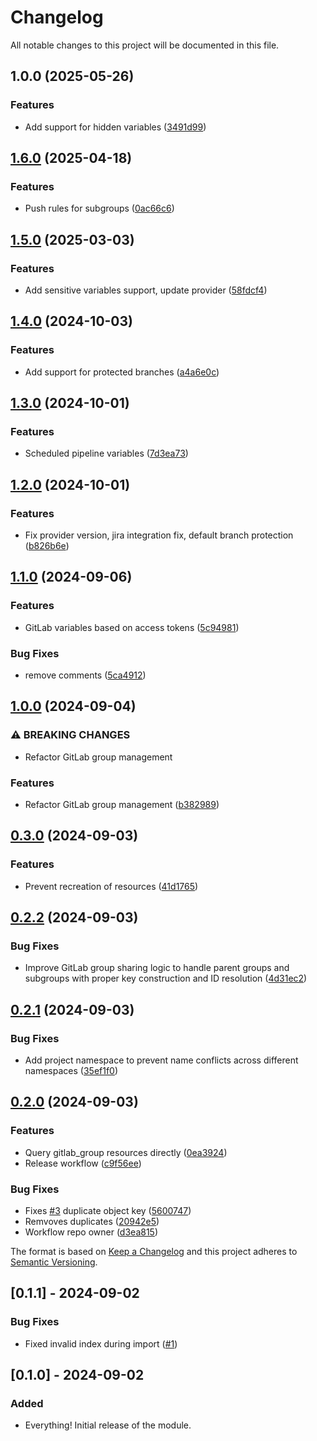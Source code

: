 # Changelog

All notable changes to this project will be documented in this file.

## 1.0.0 (2025-05-26)


### Features

* Add support for hidden variables ([3491d99](https://github.com/Perun-Engineering/terraform-gitlab/commit/3491d99f9eda691864317f0d3449c702a5cfb6ed))

## [1.6.0](https://github.com/opsworks-co/terraform-gitlab/compare/v1.5.0...v1.6.0) (2025-04-18)


### Features

* Push rules for subgroups ([0ac66c6](https://github.com/opsworks-co/terraform-gitlab/commit/0ac66c6bcf5c62b5be05611d63dab0ef5501b935))

## [1.5.0](https://github.com/opsworks-co/terraform-gitlab/compare/v1.4.0...v1.5.0) (2025-03-03)


### Features

* Add sensitive variables support, update provider ([58fdcf4](https://github.com/opsworks-co/terraform-gitlab/commit/58fdcf405e4ee1cdf9a91788b5f32e22305d7196))

## [1.4.0](https://github.com/opsworks-co/terraform-gitlab/compare/v1.3.0...v1.4.0) (2024-10-03)


### Features

* Add support for protected branches ([a4a6e0c](https://github.com/opsworks-co/terraform-gitlab/commit/a4a6e0c4ee4cfed8bb09f7111abb606f2fd0de96))

## [1.3.0](https://github.com/opsworks-co/terraform-gitlab/compare/v1.2.0...v1.3.0) (2024-10-01)


### Features

* Scheduled pipeline variables ([7d3ea73](https://github.com/opsworks-co/terraform-gitlab/commit/7d3ea73c227e29b82f8cce1b3bf9cb893e1a32a4))

## [1.2.0](https://github.com/opsworks-co/terraform-gitlab/compare/v1.1.0...v1.2.0) (2024-10-01)


### Features

* Fix provider version, jira integration fix, default branch protection ([b826b6e](https://github.com/opsworks-co/terraform-gitlab/commit/b826b6e6eccd78ccc650dde152bd69c4e5d59e86))

## [1.1.0](https://github.com/opsworks-co/terraform-gitlab/compare/v1.0.0...v1.1.0) (2024-09-06)


### Features

* GitLab variables based on access tokens ([5c94981](https://github.com/opsworks-co/terraform-gitlab/commit/5c949813b7e162b34afe97a4f7f3822335ab2027))


### Bug Fixes

* remove comments ([5ca4912](https://github.com/opsworks-co/terraform-gitlab/commit/5ca4912bf8186ba7c969e8e92d6ea8dba26123a4))

## [1.0.0](https://github.com/opsworks-co/terraform-gitlab/compare/v0.3.0...v1.0.0) (2024-09-04)


### ⚠ BREAKING CHANGES

* Refactor GitLab group management

### Features

* Refactor GitLab group management ([b382989](https://github.com/opsworks-co/terraform-gitlab/commit/b3829899af3eb004b3936e33ad8498f89e440767))

## [0.3.0](https://github.com/opsworks-co/terraform-gitlab/compare/v0.2.2...v0.3.0) (2024-09-03)


### Features

* Prevent recreation of resources ([41d1765](https://github.com/opsworks-co/terraform-gitlab/commit/41d176574c1da996582decbd7ca8e014c323766f))

## [0.2.2](https://github.com/opsworks-co/terraform-gitlab/compare/v0.2.1...v0.2.2) (2024-09-03)


### Bug Fixes

* Improve GitLab group sharing logic to handle parent groups and subgroups with proper key construction and ID resolution ([4d31ec2](https://github.com/opsworks-co/terraform-gitlab/commit/4d31ec294ca194c7aea723ede98e67612f72167f))

## [0.2.1](https://github.com/opsworks-co/terraform-gitlab/compare/v0.2.0...v0.2.1) (2024-09-03)


### Bug Fixes

* Add project namespace to prevent name conflicts across different namespaces ([35ef1f0](https://github.com/opsworks-co/terraform-gitlab/commit/35ef1f00aaf8d67737f2aaf1aba532052d00ef4a))

## [0.2.0](https://github.com/opsworks-co/terraform-gitlab/compare/v0.1.1...v0.2.0) (2024-09-03)


### Features

* Query gitlab_group resources directly ([0ea3924](https://github.com/opsworks-co/terraform-gitlab/commit/0ea39240ee5fc293b9b7b16ac11e20fe30fdb504))
* Release workflow ([c9f56ee](https://github.com/opsworks-co/terraform-gitlab/commit/c9f56ee7ee4f8840293a067b48247146b6d8336d))


### Bug Fixes

* Fixes [#3](https://github.com/opsworks-co/terraform-gitlab/issues/3) duplicate object key ([5600747](https://github.com/opsworks-co/terraform-gitlab/commit/56007479e5bd53eb73e8511ca37f48ab411c8139))
* Remvoves duplicates ([20942e5](https://github.com/opsworks-co/terraform-gitlab/commit/20942e5f12f4237af384c01e2135662f3b540045))
* Workflow repo owner ([d3ea815](https://github.com/opsworks-co/terraform-gitlab/commit/d3ea815c3d5e7f6d352a11ecf962cf7a8858a41a))

The format is based on [Keep a Changelog](http://keepachangelog.com/) and this
project adheres to [Semantic Versioning](http://semver.org/).

## [0.1.1] - 2024-09-02

### Bug Fixes

- Fixed invalid index during import ([#1](https://github.com/opsworks-co/terraform-gitlab/issues/1))

## [0.1.0] - 2024-09-02

### Added

- Everything! Initial release of the module.
